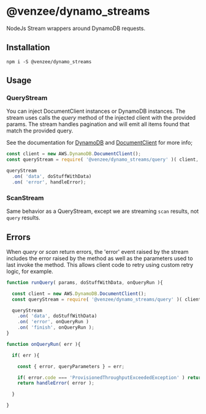 # @venzee/dynamo_streams

NodeJs Stream wrappers around DynamoDB requests.

## Installation

`npm i -S @venzee/dynamo_streams`

## Usage

### QueryStream

You can inject DocumentClient instances or DynamoDB instances. The stream uses calls the _query_ method of the injected client with the provided params.
The stream handles pagination and will emit all items found that match the provided query.

See the documentation for [DynamoDB](https://docs.aws.amazon.com/AWSJavaScriptSDK/latest/AWS/DynamoDB.html#query-property) and [DocumentClient](https://docs.aws.amazon.com/AWSJavaScriptSDK/latest/AWS/DynamoDB/DocumentClient.html#query-property) for more info;

```js
const client = new AWS.DynamoDB.DocumentClient();
const queryStream = require( '@venzee/dynamo_streams/query' )( client, params );

queryStream
  .on( 'data', doStuffWithData)
  .on( 'error', handleError);
```

### ScanStream

Same behavior as a QueryStream, except we are streaming `scan` results, not `query` results.

## Errors

When _query_ or _scan_ return errors, the 'error' event raised by the stream includes the error raised by the method as well as the parameters used to last invoke the method. This allows client code to retry using custom retry logic, for example.

```js
function runQuery( params, doStuffWithData, onQueryRun ){

  const client = new AWS.DynamoDB.DocumentClient();
  const queryStream = require( '@venzee/dynamo_streams/query' )( client, params );

  queryStream
    .on( 'data', doStuffWithData)
    .on( 'error', onQueryRun )
    .on( 'finish', onQueryRun );
}

function onQueryRun( err ){

  if( err ){

    const { error, queryParameters } = err;

    if( error.code === 'ProvisionedThroughputExceededException' ) return setTimeout( runQuery, 1000, queryParameters, doStuffWithData, onQueryRun );
    return handleError( error );

  }

}
```
